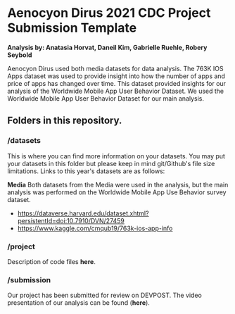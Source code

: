 # Aenocyon Dirus 2021 CDC Project Submission Template
**Analysis by: Anatasia Horvat, Daneil Kim, Gabrielle Ruehle, Robery Seybold**

Aenocyon Dirus used both media datasets for data analysis. The 763K IOS Apps dataset was used to provide insight into how the number of apps and price of apps has changed over time. This dataset provided insights for our analysis of the Worldwide Mobile App User Behavior Dataset. We used the Worldwide Mobile App User Behavior Dataset for our main analysis.

## Folders in this repository.

### /datasets
This is where you can find more information on your datasets. You may put your datasets in this folder but please keep in mind git/Github's file size limitations. Links to this year's datasets are as follows:

**Media**
Both datasets from the Media were used in the analysis, but the main analysis was performed on the Worldwide Mobile App Use Behavior survey dataset.
- https://dataverse.harvard.edu/dataset.xhtml?persistentId=doi:10.7910/DVN/27459
- https://www.kaggle.com/cmqub19/763k-ios-app-info

### /project
Description of code files **here**.

### /submission
Our project has been submitted for review on DEVPOST. The video presentation of our analysis can be found (**here**).


 
